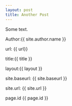 ```yaml
---
layout: post
title: Another Post
---
```


Some text.

Author:{{ site.author.name }}

url: {{ url}}

title:{{ title }}

layout:{{ layout }}

site.baseurl: {{ site.baseurl }}

site.url: {{ site.url }}

page.id {{ page.id }}